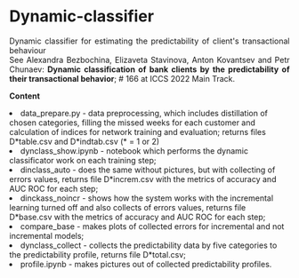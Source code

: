 # Dynamic-classifier
<P align=justify>Dynamic classifier for estimating the predictability of client's transactional behaviour
<BR>See  Alexandra Bezbochina, Elizaveta Stavinova, Anton Kovantsev and Petr Chunaev:<B> Dynamic classification of bank clients by the predictability of their transactional behavior</B>; # 166 at ICCS 2022 Main Track. </P>
<P><B>Content</B>
<LI>data_prepare.py - data preprocessing, which includes distillation of chosen categories, filling the missed weeks for each customer and calculation of indices for network training and evaluation; returns files D*table.csv and D*indtab.csv (* = 1 or 2)
<LI>dynclass_show.ipynb - notebook which performs the dynamic classificator work on each training step;
<LI>dinclass_auto - does the same without pictures, but with collecting of errors values, returns file D*increm.csv with the metrics of accuracy and AUC ROC for each step;
<LI>dinckass_noincr - shows how the system works with the incremental learning turned off and also collects of errors values, returns file D*base.csv with the metrics of accuracy and AUC ROC for each step;
<LI>compare_base - makes plots of collected errors for incremental and not incremental models;
<LI>dynclass_collect - collects the predictability data by five categories to the predictability profile, returns file D*total.csv;
<LI>profile.ipynb - makes pictures out of collected predictability profiles.
</P>
